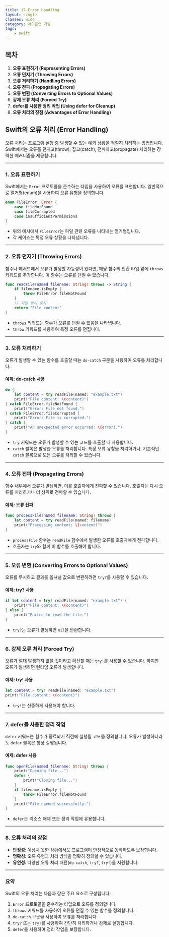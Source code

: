 ```yaml
---
title: 17.Error Handling
layout: single
classes: wide
category: 아이폰앱 개발
tags:
    - swift
---
```


## **목차**

1. **오류 표현하기 (Representing Errors)**  
2. **오류 던지기 (Throwing Errors)**  
3. **오류 처리하기 (Handling Errors)**  
4. **오류 전파 (Propagating Errors)**  
5. **오류 변환 (Converting Errors to Optional Values)**  
6. **강제 오류 처리 (Forced Try)**  
7. **defer를 사용한 정리 작업 (Using defer for Cleanup)**  
8. **오류 처리의 장점 (Advantages of Error Handling)**

## **Swift의 오류 처리 (Error Handling)**

오류 처리는 프로그램 실행 중 발생할 수 있는 예외 상황을 적절히 처리하는 방법입니다. Swift에서는 오류를 던지고(throw), 잡고(catch), 전파하고(propagate) 처리하는 강력한 메커니즘을 제공합니다.

---

### **1. 오류 표현하기**
Swift에서는 `Error` 프로토콜을 준수하는 타입을 사용하여 오류를 표현합니다. 일반적으로 열거형(enum)을 사용하여 오류 유형을 정의합니다.

```swift
enum FileError: Error {
    case fileNotFound
    case fileCorrupted
    case insufficientPermissions
}
```

- 위의 예시에서 `FileError`는 파일 관련 오류를 나타내는 열거형입니다.
- 각 케이스는 특정 오류 상황을 나타냅니다.

---

### **2. 오류 던지기 (Throwing Errors)**
함수나 메서드에서 오류가 발생할 가능성이 있다면, 해당 함수의 반환 타입 앞에 `throws` 키워드를 추가합니다. 이 함수는 오류를 던질 수 있습니다.

```swift
func readFile(named filename: String) throws -> String {
    if filename.isEmpty {
        throw FileError.fileNotFound
    }
    // 파일 읽기 로직
    return "File content"
}
```

- `throws` 키워드는 함수가 오류를 던질 수 있음을 나타냅니다.
- `throw` 키워드를 사용하여 특정 오류를 던집니다.

---

### **3. 오류 처리하기**
오류가 발생할 수 있는 함수를 호출할 때는 `do-catch` 구문을 사용하여 오류를 처리합니다.

#### **예제: do-catch 사용**
```swift
do {
    let content = try readFile(named: "example.txt")
    print("File content: \(content)")
} catch FileError.fileNotFound {
    print("Error: File not found.")
} catch FileError.fileCorrupted {
    print("Error: File is corrupted.")
} catch {
    print("An unexpected error occurred: \(error).")
}
```

- `try` 키워드는 오류가 발생할 수 있는 코드를 호출할 때 사용합니다.
- `catch` 블록은 발생한 오류를 처리합니다. 특정 오류 유형을 처리하거나, 기본적인 `catch` 블록으로 모든 오류를 처리할 수 있습니다.

---

### **4. 오류 전파 (Propagating Errors)**
함수 내부에서 오류가 발생하면, 이를 호출자에게 전파할 수 있습니다. 호출자는 다시 오류를 처리하거나 더 상위로 전파할 수 있습니다.

#### **예제: 오류 전파**
```swift
func processFile(named filename: String) throws {
    let content = try readFile(named: filename)
    print("Processing content: \(content)")
}
```

- `processFile` 함수는 `readFile` 함수에서 발생한 오류를 호출자에게 전파합니다.
- 호출자는 `try`와 함께 이 함수를 호출해야 합니다.

---

### **5. 오류 변환 (Converting Errors to Optional Values)**
오류를 무시하고 결과를 옵셔널 값으로 변환하려면 `try?`를 사용할 수 있습니다.

#### **예제: try? 사용**
```swift
if let content = try? readFile(named: "example.txt") {
    print("File content: \(content)")
} else {
    print("Failed to read the file.")
}
```

- `try?`는 오류가 발생하면 `nil`을 반환합니다.

---

### **6. 강제 오류 처리 (Forced Try)**
오류가 절대 발생하지 않을 것이라고 확신할 때는 `try!`를 사용할 수 있습니다. 하지만 오류가 발생하면 런타임 오류가 발생합니다.

#### **예제: try! 사용**
```swift
let content = try! readFile(named: "example.txt")
print("File content: \(content)")
```

- `try!`는 신중하게 사용해야 합니다.

---

### **7. defer를 사용한 정리 작업**
`defer` 키워드는 함수가 종료되기 직전에 실행될 코드를 정의합니다. 오류가 발생하더라도 `defer` 블록은 항상 실행됩니다.

#### **예제: defer 사용**
```swift
func openFile(named filename: String) throws {
    print("Opening file...")
    defer {
        print("Closing file...")
    }
    if filename.isEmpty {
        throw FileError.fileNotFound
    }
    print("File opened successfully.")
}
```

- `defer`는 리소스 해제 또는 정리 작업에 유용합니다.

---

### **8. 오류 처리의 장점**
- **안정성**: 예상치 못한 상황에서도 프로그램이 안정적으로 동작하도록 보장합니다.
- **명확성**: 오류 유형과 처리 방식을 명확히 정의할 수 있습니다.
- **유연성**: 다양한 오류 처리 패턴(`do-catch`, `try?`, `try!`)을 지원합니다.

---

### **요약**
Swift의 오류 처리는 다음과 같은 주요 요소로 구성됩니다:
1. `Error` 프로토콜을 준수하는 타입으로 오류를 정의합니다.
2. `throws` 키워드를 사용하여 오류를 던질 수 있는 함수를 정의합니다.
3. `do-catch` 구문을 사용하여 오류를 처리합니다.
4. `try?` 또는 `try!`를 사용하여 간단히 처리하거나 강제로 실행합니다.
5. `defer`를 사용하여 정리 작업을 보장합니다.
